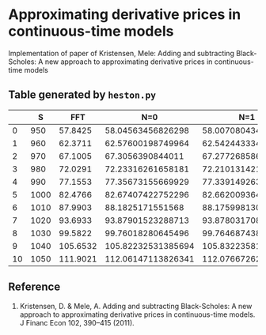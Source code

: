 # Approximating derivative prices in continuous-time models

Implementation of paper of Kristensen, Mele: Adding and subtracting Black-Scholes: A new approach to approximating derivative prices in continuous-time models

## Table generated by `heston.py`

|    |S   |FFT     |N=0               |N=1               |N=2               |N=3               |N=4               |
|----|----|--------|------------------|------------------|------------------|------------------|------------------|
|0   |950 |57.8425 |58.04563456826298 |58.00708043434203 |57.84082043957038 |57.84334412137181 |57.84489054110928 |
|1   |960 |62.3711 |62.57600198749964 |62.54244333472479 |62.36941811559412 |62.371890014980345|62.37375983196578 |
|2   |970 |67.1005 |67.3056390844011  |67.27726858614758 |67.09872727531567 |67.10112548009694 |67.10329999606785 |
|3   |980 |72.0291 |72.23316261658181 |72.2101314218298  |72.02736016583144 |72.02966407114478 |72.0321199127821  |
|4   |990 |77.1553 |77.35673155669929 |77.3391492632685  |77.1534543092757  |77.15564485183418 |77.15835450162957 |
|5   |1000|82.4766 |82.67407422752296 |82.66200936411967 |82.47470071533576 |82.47676056923402 |82.47969295665291 |
|6   |1010|87.9903 |88.1825171551568  |88.17599813093977 |87.98837401047777 |87.99028774363846 |87.99340887955196 |
|7   |1020|93.6933 |93.87901523288713 |93.87803170866482 |93.69136403602981 |93.69311822729615 |93.69639186491258 |
|8   |1030|99.5822 |99.76018280645496 |99.76468743837796 |99.58020848599098 |99.58179180369649 |99.58518010991527 |
|9   |1040|105.6532|105.82232531385694|105.83223581848762|105.65112617905746|105.65252942262467|105.65599364479354|
|10  |1050|111.9021|112.06147113826341|112.07667262709049|111.90005058693195|111.90126669366151|111.90476780807   |

## Reference

1. Kristensen, D. & Mele, A. Adding and subtracting Black-Scholes: A new approach to approximating derivative prices in continuous-time models. J Financ Econ 102, 390–415 (2011).

